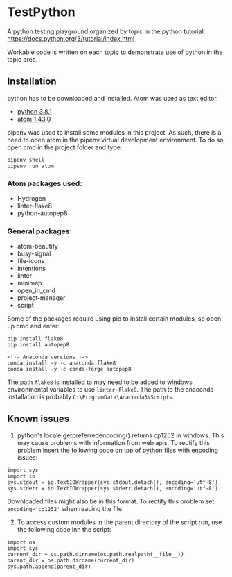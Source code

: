 # TestPython

A python testing playground organized by topic in the python tutorial: https://docs.python.org/3/tutorial/index.html

Workable code is written on each topic to demonstrate use of python in the topic area.

## Installation

python has to be downloaded and installed. Atom was used as text editor.

* [python 3.8.1](https://www.python.org/downloads/)
* [atom 1.43.0](https://atom.io/)

pipenv was used to install some modules in this project. As such, there is a need to open atom in the pipenv virtual development environment. To do so, open cmd in the project folder and type:

```
pipenv shell
pipenv run atom
```

### Atom packages used:

* Hydrogen
* linter-flake8
* python-autopep8

### General packages:

* atom-beautify
* busy-signal
* file-icons
* intentions
* linter
* minimap
* open_in_cmd
* project-manager
* script

Some of the packages require using pip to install certain modules, so open up cmd and enter:

```
pip install flake8
pip install autopep8

<!-- Anaconda versions -->
conda install -y -c anaconda flake8
conda install -y -c conda-forge autopep8
```

The path `flake8` is installed to may need to be added to windows environmental variables to use `linter-flake8`. The path to the anaconda installation is probably `C:\ProgramData\Anaconda3\Scripts`.

## Known issues

1. python's locale.getpreferredencoding() returns cp1252 in windows. This may cause problems with information from web apis. To rectify this problem insert the following code on top of python files with encoding issues:

```
import sys
import io
sys.stdout = io.TextIOWrapper(sys.stdout.detach(), encoding='utf-8')
sys.stderr = io.TextIOWrapper(sys.stderr.detach(), encoding='utf-8')
```

Downloaded files might also be in this format. To rectify this problem set `encoding='cp1252'` when reading the file.

2. To access custom modules in the parent directory of the script run, use the following code inn the script:

```
import os
import sys
current_dir = os.path.dirname(os.path.realpath(__file__))
parent_dir = os.path.dirname(current_dir)
sys.path.append(parent_dir)
```
